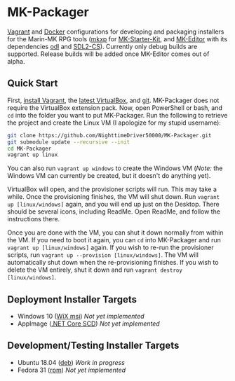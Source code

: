# MK-Packager

[Vagrant][] and [Docker][] configurations for developing and packaging
installers for the Marin-MK RPG tools ([mkxp][] for [MK-Starter-Kit][], and
[MK-Editor][] with its dependencies [odl][] and [SDL2-CS][]). Currently only
debug builds are supported. Release builds will be added once MK-Editor comes
out of alpha.

## Quick Start

First, [install Vagrant][], the [latest VirtualBox][], and [git][]. MK-Packager
does not require the VirtualBox extension pack. Now, open PowerShell or bash,
and `cd` into the folder you want to put MK-Packager. Run the following to
retrieve the project and create the Linux VM (I apologize for my stupid
username):

```sh
git clone https://github.com/NighttimeDriver50000/MK-Packager.git
git submodule update --recursive --init
cd MK-Packager
vagrant up linux
```

You can also run `vagrant up windows` to create the Windows VM (*Note:* the
Windows VM can currently be created, but it doesn't do anything yet).

VirtualBox will open, and the provisioner scripts will run. This may take a
while. Once the provisioning finishes, the VM will shut down. Run
`vagrant up [linux/windows]` again, and you will end up just on the Desktop.
There should be several icons, including ReadMe. Open ReadMe, and follow the
instructions there.

Once you are done with the VM, you can shut it down normally from within the
VM. If you need to boot it again, you can `cd` into MK-Packager and run
`vagrant up [linux/windows]` again. If you wish to re-run the provisioner
scripts, run `vagrant up --provision [linux/windows]`. The VM will
automatically shut down when the re-provisioning finishes. If you wish to
delete the VM entirely, shut it down and run `vagrant destroy [linux/windows]`.

## Deployment Installer Targets

-   Windows 10 ([WiX msi][]) *Not yet implemented*
-   AppImage ([.NET Core SCD][]) *Not yet implemented*

## Development/Testing Installer Targets

-   Ubuntu 18.04 ([deb][]) *Work in progress*
-   Fedora 31 ([rpm][]) *Not yet implemented*

[Vagrant]: https://www.vagrantup.com/
[Docker]: https://github.com/docker/docker-ce
[mkxp]: https://github.com/Marin-MK/mkxp
[MK-Starter-Kit]: https://github.com/Marin-MK/MK-Starter-Kit
[MK-Editor]: https://github.com/Marin-MK/MK-Editor
[odl]: https://github.com/Marin-MK/odl
[SDL2-CS]: https://github.com/flibitijibibo/SDL2-CS
[install Vagrant]: https://www.vagrantup.com/intro/getting-started/install.html
[latest VirtualBox]: https://www.virtualbox.org/wiki/Downloads
[git]: https://git-scm.com/downloads
[deb]: http://packaging.ubuntu.com/html/packaging-new-software.html
[rpm]: https://docs.fedoraproject.org/en-US/packaging-guidelines/
[WiX msi]: https://wixtoolset.org/documentation/manual/v3/main/
[.NET Core SCD]: https://github.com/AppImage/AppImageKit/wiki/Bundling-.NET-Core-apps
